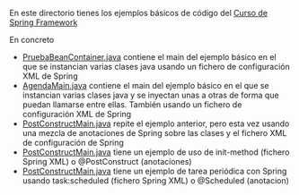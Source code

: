 En este directorio tienes los ejemplos básicos de código del [Curso de Spring Framework](https://chuidiang.org/index.php?title=Categor%C3%ADa:Curso_Spring_Framework)

En concreto

* [PruebaBeanContainer.java](https://github.com/chuidiang/chuidiang-ejemplos/blob/master/JAVA/SPRING-FRAMEWORK/spring-core/src/main/java/com/chuidiang/pruebas/spring/PruebaBeanContainer.java) 
contiene el main del ejemplo básico en el que se instancian varias clases java usando un fichero de configuración 
XML de Spring
* [AgendaMain.java](https://github.com/chuidiang/chuidiang-ejemplos/blob/master/JAVA/SPRING-FRAMEWORK/spring-core/src/main/java/com/chuidiang/pruebas/spring/AgendaMain.java)
contiene el main del ejemplo básico en el que se instancian varias clases java y se inyectan unas a otras de forma
que puedan llamarse entre ellas. También usando un fichero de configuración XML de Spring
* [PostConstructMain.java](src%2Fmain%2Fjava%2Fcom%2Fchuidiang%2Fpruebas%2Fpostconstruct_scheduled%2FPostConstructMain.java) repite el ejemplo anterior, pero esta vez usando una mezcla de anotaciones de Spring sobre
las clases y el fichero XML de configuración de Spring
* [PostConstructMain.java](src%2Fmain%2Fjava%2Fcom%2Fchuidiang%2Fpruebas%2Fpostconstruct_scheduled%2FPostConstructMain.java) tiene un ejemplo de uso de init-method (fichero Spring XML) o @PostConstruct (anotaciones) 
* [PostConstructMain.java](src%2Fmain%2Fjava%2Fcom%2Fchuidiang%2Fpruebas%2Fpostconstruct_scheduled%2FPostConstructMain.java) tiene un ejemplo de tarea periódica con Spring usando task:scheduled (fichero Spring XML) o @Scheduled (anotacion)